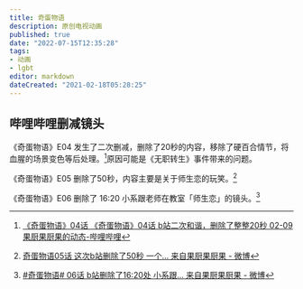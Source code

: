 ```yaml
---
title: 奇蛋物语
description: 原创电视动画
published: true
date: "2022-07-15T12:35:28"
tags:
- 动画
- lgbt
editor: markdown
dateCreated: "2021-02-18T05:28:25"
---
```


## 哔哩哔哩删减镜头

《奇蛋物语》E04 发生了二次删减，删除了20秒的内容，移除了硬百合情节，将血腥的场景变色等后处理。[^WEP_E04E2]原因可能是《无职转生》事件带来的问题。

[^WEP_E04E2]: [《奇蛋物语》04话 《奇蛋物语》04话 b站二次和谐，删除了整整20秒 02-09 果厨果厨果的动态-哔哩哔哩](https://archive.is/lOkJd "https://t.bilibili.com/112238198?type=2")

《奇蛋物语》E05 删除了50秒，内容主要是关于师生恋的玩笑。[^WEP_E05]

[^WEP_E05]: [奇蛋物语05话 这次b站删除了50秒 一个... 来自果厨果厨果 - 微博](https://archive.is/zN8Kd "https://weibo.com/1679854890/K1c2yyPy2")

《奇蛋物语》E06 删除了 16:20 小系跟老师在教室「师生恋」的镜头。[^WEP_E06]

[^WEP_E06]: [\#奇蛋物语# 06话 b站删除了16:20处 小系跟... 来自果厨果厨果 - 微博](https://archive.is/9TQJB "https://weibo.com/1679854890/K2fKJlsqH")

<!--
[奇蛋物语04话 b站二次和谐，删除了整... 来自果厨果厨果 - 微博](https://archive.is/N8riF "https://weibo.com/1679854890/K18f2f88A")

[#奇蛋物语# 关于昨晚06话 删减的部分（16:... 来自果厨果厨果 - 微博](https://archive.is/LjbkW "https://weibo.com/1679854890/K2lXp4Dqe")
-->
